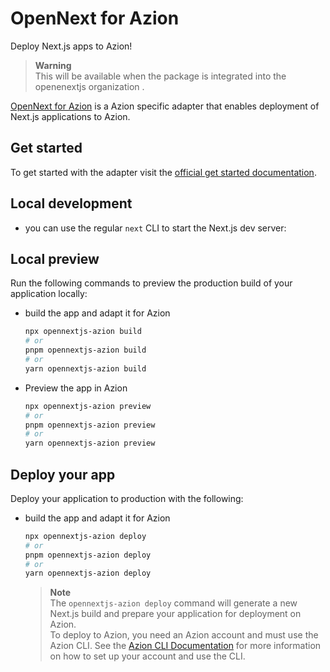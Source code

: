 # OpenNext for Azion

Deploy Next.js apps to Azion!

> **Warning**  
> This will be available when the package is integrated into the openenextjs organization .

[OpenNext for Azion](https://opennext.js.org/azion) is a Azion specific adapter that enables deployment of Next.js applications to Azion.

## Get started

To get started with the adapter visit the [official get started documentation](https://opennext.js.org/azion/get-started).

## Local development

- you can use the regular `next` CLI to start the Next.js dev server:

## Local preview

Run the following commands to preview the production build of your application locally:

- build the app and adapt it for Azion

  ```bash
  npx opennextjs-azion build
  # or
  pnpm opennextjs-azion build
  # or
  yarn opennextjs-azion build
  ```

- Preview the app in Azion

  ```bash
  npx opennextjs-azion preview
  # or
  pnpm opennextjs-azion preview
  # or
  yarn opennextjs-azion preview
  ```

## Deploy your app

Deploy your application to production with the following:

- build the app and adapt it for Azion

  ```bash
  npx opennextjs-azion deploy
  # or
  pnpm opennextjs-azion deploy
  # or
  yarn opennextjs-azion deploy
  ```

  > **Note**  
  > The `opennextjs-azion deploy` command will generate a new Next.js build and prepare your application for deployment on Azion.  
  > To deploy to Azion, you need an Azion account and must use the Azion CLI. See the [Azion CLI Documentation](https://www.azion.com/en/documentation/products/azion-cli/overview/) for more information on how to set up your account and use the CLI.
